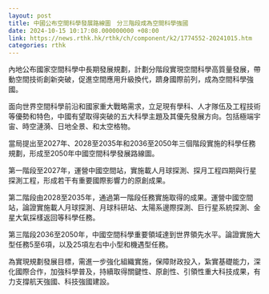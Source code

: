 ```yaml
---
layout: post
title: 中國公布空間科學發展路線圖　分三階段成為空間科學強國
date: 2024-10-15 10:17:08.000000000 +08:00
link: https://news.rthk.hk/rthk/ch/component/k2/1774552-20241015.htm
categories: rthk
---
```


內地公布國家空間科學中長期發展規劃，計劃分階段實現空間科學高質量發展，帶動空間技術創新突破，促進空間應用升級換代，躋身國際前列，成為空間科學強國。

面向世界空間科學前沿和國家重大戰略需求，立足現有學科、人才隊伍及工程技術等優勢和特色，中國有望取得突破的五大科學主題及其優先發展方向。包括極端宇宙、時空漣漪、日地全景、和太空格物。

當局提出至2027年、2028至2035年和2036至2050年三個階段實施的科學任務規劃，形成至2050年中國空間科學發展路線圖。

第一階段至2027年，運營中國空間站，實施載人月球探測、探月工程四期與行星探測工程，形成若干有重要國際影響力的原創成果。

第二階段由2028至2035年，通過第一階段任務實施取得的成果。運營中國空間站，論證實施載人月球探測、月球科研站、太陽系邊際探測、巨行星系統探測、金星大氣採樣返回等科學任務。

第三階段2036至2050年，中國空間科學重要領域達到世界領先水平。論證實施大型任務5至6項，以及25項左右中小型和機遇型任務。

為實現規劃發展目標，需進一步強化組織實施，保障財政投入，紮實基礎能力，深化國際合作，加強科學普及，持續取得關鍵性、原創性、引領性重大科技成果，有力支撐航天強國、科技強國建設。
